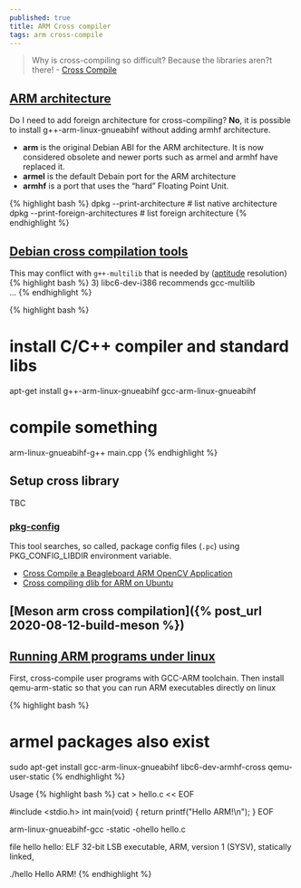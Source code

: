 ```yaml
---
published: true
title: ARM Cross compiler
tags: arm cross-compile
---
```

> Why is cross-compiling so difficult? Because the libraries aren?t there! - [Cross Compile](https://carboncopycat.wordpress.com/2011/12/21/cross-compile-a-beagleboard-arm-opencv-application-2/)

## [ARM architecture](https://monicagranbois.com/blog/raspberrypi/error-package-architecture-arm-does-not-match-system-armhf/)
Do I need to add foreign architecture for cross-compiling?
**No**, it is possible to install g++-arm-linux-gnueabihf without adding armhf architecture.

- **arm** is the original Debian ABI for the ARM architecture. It is now considered obsolete and newer ports such as armel and armhf have replaced it. 
- **armel** is the default Debain port for the ARM architecture
- **armhf** is a port that uses the “hard” Floating Point Unit. 

{% highlight bash %}
dpkg --print-architecture           # list native architecture
dpkg --print-foreign-architectures  # list foreign architecture
{% endhighlight %}

## [Debian cross compilation tools](https://plasma.ninja/blog/devices/remarkable/2017/12/18/reMarkable-exporation.html)

This may conflict with `g++-multilib` that is needed by ([aptitude](https://askubuntu.com/questions/563178/the-following-packages-have-unmet-dependencies/1056378#1056378) resolution)
{% highlight bash %}
3)     libc6-dev-i386 recommends gcc-multilib      
...
{% endhighlight %} 

{% highlight bash %}
# install C/C++ compiler and standard libs
apt-get install g++-arm-linux-gnueabihf gcc-arm-linux-gnueabihf

# compile something
arm-linux-gnueabihf-g++ main.cpp
{% endhighlight %}

## Setup cross library
TBC
### [pkg-config](https://stackoverflow.com/questions/48690290/meson-cross-compiling-dependencies#)
This tool searches, so called, package config files (`.pc`) using PKG_CONFIG_LIBDIR environment variable. 

- [Cross Compile a Beagleboard ARM OpenCV Application](https://carboncopycat.wordpress.com/2011/12/21/cross-compile-a-beagleboard-arm-opencv-application-2/)
- [Cross compiling dlib for ARM on Ubuntu](https://www.jofre.de/?p=1494)


## [Meson arm cross compilation]({% post_url 2020-08-12-build-meson %})

## [Running ARM programs under linux](https://gist.github.com/luk6xff/9f8d2520530a823944355e59343eadc1#running-arm-programs-under-linux-without-starting-qemu-vm)
First, cross-compile user programs with GCC-ARM toolchain. Then install qemu-arm-static so that you can run ARM executables directly on linux

{% highlight bash %}
# armel packages also exist
sudo apt-get install gcc-arm-linux-gnueabihf libc6-dev-armhf-cross qemu-user-static
{% endhighlight %} 

Usage
{% highlight bash %}
cat > hello.c << EOF

#include <stdio.h>
int main(void) { return printf("Hello ARM!\n"); }
EOF

arm-linux-gnueabihf-gcc -static  -ohello hello.c

file hello
hello: ELF 32-bit LSB executable, ARM, version 1 (SYSV), statically linked,

./hello
Hello ARM!
{% endhighlight %} 